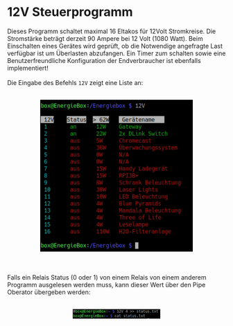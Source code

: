 
# 12V Steuerprogramm

Dieses Programm schaltet maximal 16 Eltakos für 12Volt Stromkreise.
Die Stromstärke beträgt derzeit 90 Ampere bei 12 Volt (1080 Watt).
Beim Einschalten eines Gerätes wird geprüft, ob die Notwendige 
angefragte Last verfügbar ist um Überlasten abzufangen.
Ein Timer zum schalten sowie eine Benutzerfreundliche Konfiguration
der Endverbraucher ist ebenfalls implementiert!
<br>
<br>
Die Eingabe des Befehls `12V` zeigt eine Liste an:<br><br>
<p align="center"> 
    <img src="img/main.png" style="width: 70%;" alt="12V" >
</p>
<br><br>
Falls ein Relais Status (0 oder 1) von einem Relais von einem
anderem Programm ausgelesen werden muss, kann dieser Wert über
den Pipe Oberator übergeben werden:
<br><br>
<p align="center"> 
    <img src="img/statusRelais.png" style="width: 40%;" alt="Relais Status von Relais Nr. 4" >
</p>
